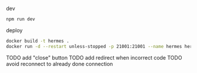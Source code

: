 dev

```bash
npm run dev
```

deploy

```bash
docker build -t hermes .
docker run -d --restart unless-stopped -p 21001:21001 --name hermes hermes
```

TODO add "close" button
TODO add redirect when incorrect code
TODO avoid reconnect to already done connection
